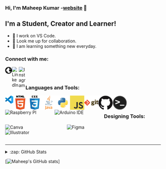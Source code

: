 ### Hi, I'm Maheep Kumar  -[website] 👋

## I'm a Student, Creator and Learner!

- 🔭 I work on VS Code.
- 🌱 Look me up for collaboration.
- 👯 I am learning something new everyday.
### Connect with me:

[<img align="left"  width="22px" src="https://raw.githubusercontent.com/iconic/open-iconic/master/svg/globe.svg" />][website]
[<img align="left" alt="LinkedIn" width="22px" src="https://cdn.jsdelivr.net/npm/simple-icons@v3/icons/linkedin.svg" />][linkedin]
[<img align="left" alt="Instagram" width="22px" src="https://cdn.jsdelivr.net/npm/simple-icons@v3/icons/instagram.svg" />][instagram]

<br />
<br />


### Languages and Tools:

<img align="left" alt="Visual Studio Code" width="26px" src="https://raw.githubusercontent.com/github/explore/80688e429a7d4ef2fca1e82350fe8e3517d3494d/topics/visual-studio-code/visual-studio-code.png" />
<img align="left" alt="HTML5" width="46px" src="https://raw.githubusercontent.com/github/explore/80688e429a7d4ef2fca1e82350fe8e3517d3494d/topics/html/html.png" />
<img align="left" alt="CSS3" width="46px" src="https://raw.githubusercontent.com/github/explore/80688e429a7d4ef2fca1e82350fe8e3517d3494d/topics/css/css.png" />
<img align="left" alt="JAVA" width="46px" src="https://raw.githubusercontent.com/github/explore/80688e429a7d4ef2fca1e82350fe8e3517d3494d/topics/java/java.png" />
<img align="left" alt="Python" width="46px" src="https://raw.githubusercontent.com/github/explore/80688e429a7d4ef2fca1e82350fe8e3517d3494d/topics/python/python.png" />
<img align="left" alt="JavaScript" width="46px" src="https://raw.githubusercontent.com/github/explore/80688e429a7d4ef2fca1e82350fe8e3517d3494d/topics/javascript/javascript.png" />
<img align="left" alt="Git" width="46px" src="https://raw.githubusercontent.com/github/explore/80688e429a7d4ef2fca1e82350fe8e3517d3494d/topics/git/git.png" />
<img align="left" alt="GitHub" width="46px" src="https://raw.githubusercontent.com/github/explore/78df643247d429f6cc873026c0622819ad797942/topics/github/github.png" />
<img align="left" alt="Terminal" width="46px" src="https://raw.githubusercontent.com/github/explore/80688e429a7d4ef2fca1e82350fe8e3517d3494d/topics/terminal/terminal.png" />

<img align="left" alt="Raspberry PI" width="160px" src="https://camo.githubusercontent.com/fc60326488990647657462830a9b9d7b201d132012298cd31b50e7ede83eefec/68747470733a2f2f696d672e736869656c64732e696f2f62616467652f52617370626572727925323050692d4132323834363f7374796c653d666f722d7468652d6261646765266c6f676f3d5261737062657272792532305069266c6f676f436f6c6f723d7768697465" />
<img align="left" alt="Arduino IDE" width="160px" src="https://camo.githubusercontent.com/9318a538d66a59bae54556fa490931939f442d6df8d48c4c819c360d709282d7/68747470733a2f2f696d672e736869656c64732e696f2f62616467652f41726475696e6f5f4944452d3030393739443f7374796c653d666f722d7468652d6261646765266c6f676f3d61726475696e6f266c6f676f436f6c6f723d7768697465" />
<br />
<br />



### Designing Tools:

<img align="left" alt="Canva" width="200px" src="https://camo.githubusercontent.com/dbbdeebb2a1da0d8867448473dd103127adac6dc4b996830f8e7555f538de171/68747470733a2f2f696d672e736869656c64732e696f2f62616467652f43616e76612d2532333030433443432e7376673f267374796c653d666f722d7468652d6261646765266c6f676f3d43616e7661266c6f676f436f6c6f723d7768697465" />
<img align="left" width="125" alt="Figma" src="https://user-images.githubusercontent.com/61288313/150924556-3fdd17ec-12ae-4230-8560-98df0cd8a247.png">
<img align="left" width="185" alt="Illustrator" src="https://user-images.githubusercontent.com/61288313/150924981-a8a3b24a-3409-49d4-9c28-f63fd4f0c293.png">
<br />
<br />
<br />

---

<details>
  <summary>:zap: GitHub Stats</summary>

  [![Maheep's GitHub stats](https://github-readme-stats.vercel.app/api?username=MaheepK9)]
  
</details>

 [![Maheep's GitHub stats](https://komarev.com/ghpvc/?username=MaheepK9)]
  
[website]: https://maheepk9.github.io/Portfolio/
[instagram]: https://instagram.com/maheep_kumar97
[linkedin]: https://linkedin.com/in/maheep-kumar
